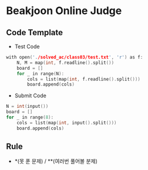 # Beakjoon Online Judge

## Code Template
- Test Code
```cpp
with open('./solved_ac/class03/test.txt', 'r') as f:
    N, M = map(int, f.readline().split())
    board = []
    for _ in range(N):
        cols = list(map(int, f.readline().split()))
        board.append(cols)
```

- Submit Code
```cpp
N = int(input())
board = []
for _ in range(8):
    cols = list(map(int, input().split()))
    board.append(cols)
```

## Rule
- *(못 푼 문제) / **(여러번 풀어볼 분제)